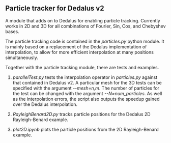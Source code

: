 ## Particle tracker for Dedalus v2

A module that adds on to Dedalus for enabling particle tracking. Currently works in 2D and 3D for all combinations of Fourier, Sin, Cos, and Chebyshev bases.

The particle tracking code is contained in the *particles.py* python module. It is mainly based on a replacement of the Dedalus implementation of interpolation, to allow for more efficient interpolation at many positions simultaneously.

Together with the particle tracking module, there are tests and examples.

1. *parallelTest.py* tests the interpolation operator in *particles.py* against that contained in Dedalus v2. A particular mesh for the 3D tests can be specified with the argument *--mesh=n,m*. The number of particles for the test can be changed with the argument *--N=num_particles*. As well as the interpolation errors, the script also outputs the speedup gained over the Dedalus interpolation.

2. *RayleighBenard2D.py* tracks particle positions for the Dedalus 2D Rayleigh-Benard example.

3. *plot2D.ipynb* plots the particle positions from the 2D Rayleigh-Benard example.
